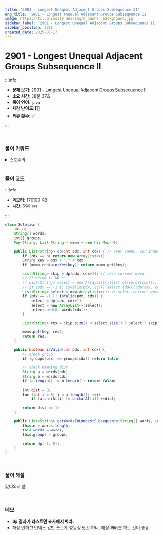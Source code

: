 ```yaml
---
title: '2901 - Longest Unequal Adjacent Groups Subsequence II'
eng_title: '2901 - Longest Unequal Adjacent Groups Subsequence II'
image: https://til.qriosity.dev/img/m_banner_background.jpg
sidebar_label: '2901 - Longest Unequal Adjacent Groups Subsequence II'
sidebar_position: 2901
created_date: 2025-05-17
---
```


# 2901 - Longest Unequal Adjacent Groups Subsequence II

:::info

- **문제 보기**: [2901 - Longest Unequal Adjacent Groups Subsequence II](https://leetcode.com/problems/longest-unequal-adjacent-groups-subsequence-ii)
- **소요 시간**: 38분 37초
- **풀이 언어**: `java`
- **체감 난이도**: 3️⃣
- **리뷰 횟수**: ✅

:::

<br />

### 풀이 키워드

<details>
<summary>스포주의</summary>

`DP` `해시`

</details>

<br />

### 풀이 코드

:::info

- **메모리**: 170100 KB
- **시간**: 599 ms

:::

```java
class Solution {
    int n;
    String[] words;
    int[] groups;
    Map<String, List<String>> memo = new HashMap<>();

    public List<String> dp(int pdx, int cdx) { // prev index, cur index
        if (cdx == n) return new ArrayList<>();
        String key = pdx + "," + cdx;
        if (memo.containsKey(key)) return memo.get(key);

        List<String> skip = dp(pdx, cdx+1); // skip current word
        // ** below is WA **
        // List<String> select = new ArrayList<>(List.of(words[cdx])); // select current word
        // if (pdx == -1 || isValid(pdx, cdx)) select.addAll(dp(cdx, cdx+1));
        List<String> select = new ArrayList<>(); // select current word
        if (pdx == -1 || isValid(pdx, cdx)) {
            select = dp(cdx, cdx+1);
            select = new ArrayList<>(select);
            select.add(0, words[cdx]);
        }

        List<String> res = skip.size() < select.size() ? select : skip;

        memo.put(key, res);
        return res;
    }

    public boolean isValid(int pdx, int cdx) {
        // check group
        if (groups[pdx] == groups[cdx]) return false;

        // check hamming dist
        String a = words[pdx];
        String b = words[cdx];
        if (a.length() != b.length()) return false;
        
        int dist = 0;
        for (int i = 0; i < a.length(); ++i)
            if (a.charAt(i) != b.charAt(i)) ++dist;

        return dist == 1;
    }

    public List<String> getWordsInLongestSubsequence(String[] words, int[] groups) {
        this.n = words.length;
        this.words = words;
        this.groups = groups;

        return dp(-1, 0);
    }
}
```

<br />

### 풀이 해설

갔다와서 씀

<br />

### 메모

- **dp 결과가 리스트면 복사해서 써라.**
- 해싱 안하고 인덱스 값만 쓰는게 성능상 낫긴 하나, 해싱 써버릇 하는 것이 좋음.